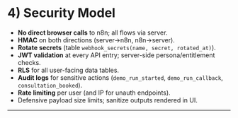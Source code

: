 # 4) Security Model

* **No direct browser calls** to n8n; all flows via server.
* **HMAC** on both directions (server→n8n, n8n→server).
* **Rotate secrets** (table `webhook_secrets(name, secret, rotated_at)`).
* **JWT validation** at every API entry; server-side persona/entitlement checks.
* **RLS** for all user-facing data tables.
* **Audit logs** for sensitive actions (`demo_run_started`, `demo_run_callback`, `consultation_booked`).
* **Rate limiting** per user (and IP for unauth endpoints).
* Defensive payload size limits; sanitize outputs rendered in UI.

---
